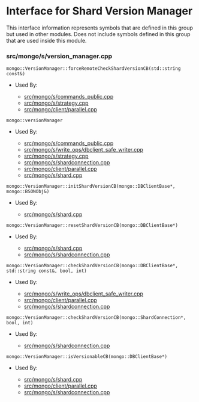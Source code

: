 
# Interface for Shard Version Manager
This interface information represents symbols that are defined in this group but used in other modules.  Does not include symbols defined in this group that are used inside this module.

### src/mongo/s/version\_manager.cpp

<div></div>

    mongo::VersionManager::forceRemoteCheckShardVersionCB(std::string const&)

- Used By:

    - [src/mongo/s/commands\_public.cpp](../../../../sharding/mongos\_commands)
    - [src/mongo/s/strategy.cpp](../../../../network/network\_core)
    - [src/mongo/client/parallel.cpp](../../../../sharding/routing)

<div></div>

    mongo::versionManager

- Used By:

    - [src/mongo/s/commands\_public.cpp](../../../../sharding/mongos\_commands)
    - [src/mongo/s/write\_ops/dbclient\_safe\_writer.cpp](../../../../network/write\_commands)
    - [src/mongo/s/strategy.cpp](../../../../network/network\_core)
    - [src/mongo/s/shardconnection.cpp](../../../../sharding/shard\_abstraction)
    - [src/mongo/client/parallel.cpp](../../../../sharding/routing)
    - [src/mongo/s/shard.cpp](../../../../sharding/shard\_abstraction)

<div></div>

    mongo::VersionManager::initShardVersionCB(mongo::DBClientBase*, mongo::BSONObj&)

- Used By:

    - [src/mongo/s/shard.cpp](../../../../sharding/shard\_abstraction)

<div></div>

    mongo::VersionManager::resetShardVersionCB(mongo::DBClientBase*)

- Used By:

    - [src/mongo/s/shard.cpp](../../../../sharding/shard\_abstraction)
    - [src/mongo/s/shardconnection.cpp](../../../../sharding/shard\_abstraction)

<div></div>

    mongo::VersionManager::checkShardVersionCB(mongo::DBClientBase*, std::string const&, bool, int)

- Used By:

    - [src/mongo/s/write\_ops/dbclient\_safe\_writer.cpp](../../../../network/write\_commands)
    - [src/mongo/client/parallel.cpp](../../../../sharding/routing)
    - [src/mongo/s/shardconnection.cpp](../../../../sharding/shard\_abstraction)

<div></div>

    mongo::VersionManager::checkShardVersionCB(mongo::ShardConnection*, bool, int)

- Used By:

    - [src/mongo/s/shardconnection.cpp](../../../../sharding/shard\_abstraction)

<div></div>

    mongo::VersionManager::isVersionableCB(mongo::DBClientBase*)

- Used By:

    - [src/mongo/s/shard.cpp](../../../../sharding/shard\_abstraction)
    - [src/mongo/client/parallel.cpp](../../../../sharding/routing)
    - [src/mongo/s/shardconnection.cpp](../../../../sharding/shard\_abstraction)
